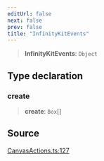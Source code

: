 ```yaml
---
editUrl: false
next: false
prev: false
title: "InfinityKitEvents"
---
```


> **InfinityKitEvents**: `Object`

## Type declaration

### create

> **create**: `Box`[]

## Source

[CanvasActions.ts:127](https://github.com/nodenogg-in/alpha-p2p/blob/290bb7e02213a2b959571227ba7e64b04c8ddc90/packages/infinitykit/src/CanvasActions.ts#L127)
